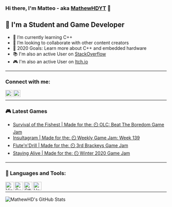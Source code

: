 ### Hi there, I'm Matteo - aka [MathewHDYT][gamedevelopment] 👋

## 👦 I'm a Student and Game Developer
- 🔬 I’m currently learning C++
- 👯 I’m looking to collaborate with other content creators
- 🥅 2020 Goals: Learn more about C++ and embedded hardware
- 📚 I'm also an active User on [StackOverflow][website]
- 🎮 I'm also an active User on [Itch.io][gamedevelopment]

---

### Connect with me:

[<img align="left" alt="MatheHD | StackOverFlow" width="22px" src="https://cdn.jsdelivr.net/npm/simple-icons@3.4.0/icons/stackoverflow.svg" />][website]
[<img align="left" alt="MatheHD | Itch.io" width="22px" src="https://cdn.jsdelivr.net/npm/simple-icons@3.4.0/icons/itch-dot-io.svg" />][gamedevelopment]

<br />

---

### 🎮 Latest Games
<!-- GAME:START -->
- [Survival of the Fishest | Made for the: ⏲️ OLC: Beat The Boredom Game Jam](https://mathewhdyt.itch.io/sof)
- [Insultagram | Made for the: ⏲️ Weekly Game Jam: Week 139](https://mathewhdyt.itch.io/insultagram)
- [Flute'n'Drill | Made for the: ⏲️ 3rd Brackeys Game Jam](https://mathewhdyt.itch.io/fluteandndrill)
- [Staying Alive | Made for the: ⏲️ Winter 2020 Game Jam](https://mathewhdyt.itch.io/staying-alive)
<!-- GAME:END -->

---


### 🧰 Languages and Tools:

<img align="left" alt="Visual Studio 2019" width="26px" src="https://cdn.jsdelivr.net/npm/simple-icons@3.4.0/icons/visualstudio.svg" />
<img align="left" alt="C++" width="26px" src="https://cdn.jsdelivr.net/npm/simple-icons@3.4.0/icons/csharp.svg" />
<img align="left" alt="C#" width="26px" src="https://cdn.jsdelivr.net/npm/simple-icons@3.4.0/icons/cplusplus.svg" />
<img align="left" alt="Unity" width="26px" src="https://raw.githubusercontent.com/FortAwesome/Font-Awesome/master/svgs/brands/unity.svg" />

<br />

---


<img align="left" alt="MathewHD's GitHub Stats" src="https://github-readme-stats.vercel.app/api?username=MathewHDYT&show_icons=true&hide_border=true" />

[website]:https://stackoverflow.com/users/13794611/mathewhd?tab=profile
[gamedevelopment]:https://mathewhdyt.itch.io
